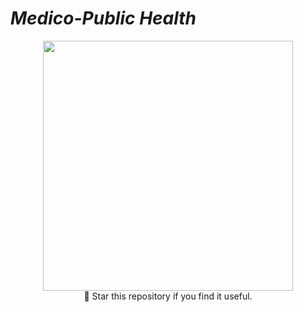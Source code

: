 # ***Medico-Public Health***

<p align="center">
<img width="400px" src="img/logo.png"   
<br/><br/>
🌟 Star this repository if you find it useful.
</p>

